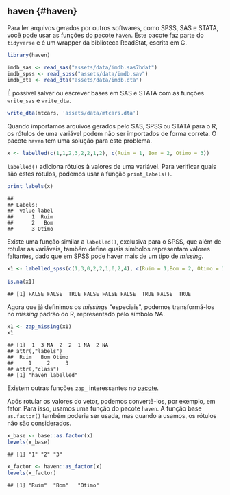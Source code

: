 ## haven {#haven}

Para ler arquivos gerados por outros softwares, como SPSS, SAS e STATA, você pode usar as funções do pacote `haven`. Este pacote faz parte do `tidyverse` e é um wrapper da biblioteca ReadStat, escrita em C.



```r
library(haven)

imdb_sas <- read_sas("assets/data/imdb.sas7bdat")
imdb_spss <- read_spss("assets/data/imdb.sav")
imdb_dta <- read_dta("assets/data/imdb.dta")
```

É possível salvar ou escrever bases em SAS e STATA com as funções `write_sas` e `write_dta`.


```r
write_dta(mtcars, 'assets/data/mtcars.dta')
```


Quando importamos arquivos gerados pelo SAS, SPSS ou STATA para o R, os rótulos de uma variável podem não ser importados de forma correta.  O pacote `haven` tem uma solução para este problema. 


```r
x <- labelled(c(1,1,2,3,2,2,1,2), c(Ruim = 1, Bom = 2, Otimo = 3))
```

`labelled()` adiciona rótulos à valores de uma variável. Para verificar quais são estes rótulos, podemos usar a função `print_labels()`.


```r
print_labels(x)
```

```
## 
## Labels:
##  value label
##      1  Ruim
##      2   Bom
##      3 Otimo
```
Existe uma função similar a `labelled()`, exclusiva para o SPSS, que além de rotular as variáveis, também define quais símbolos representam valores faltantes, dado que em SPSS pode haver mais de um tipo de *missing*.


```r
x1 <- labelled_spss(c(1,3,0,2,2,1,0,2,4), c(Ruim = 1,Bom = 2, Otimo = 3), na_values = c(0,4))
    
is.na(x1)
```

```
## [1] FALSE FALSE  TRUE FALSE FALSE FALSE  TRUE FALSE  TRUE
```
Agora que já definimos os *missings* "especiais", podemos transformá-los no *missing* padrão do R, representado pelo símbolo *NA*.

```r
x1 <- zap_missing(x1)
x1
```

```
## [1]  1  3 NA  2  2  1 NA  2 NA
## attr(,"labels")
##  Ruim   Bom Otimo 
##     1     2     3 
## attr(,"class")
## [1] "haven_labelled"
```
Existem outras funções `zap_` interessantes no [pacote](https://cran.r-project.org/web/packages/haven/haven.pdf).


Após rotular os valores do vetor, podemos convertê-los, por exemplo, em fator. Para isso, usamos uma função do pacote `haven`.
A função base `as.factor()` também poderia ser usada, mas quando a usamos, os rótulos não são considerados.


```r
x_base <- base::as.factor(x)
levels(x_base)
```

```
## [1] "1" "2" "3"
```

```r
x_factor <- haven::as_factor(x)
levels(x_factor)
```

```
## [1] "Ruim"  "Bom"   "Otimo"
```



